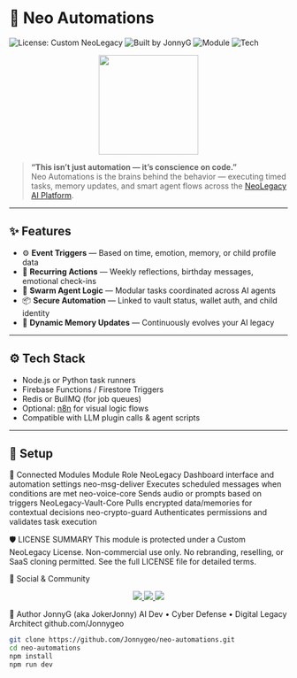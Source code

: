 # 🤖 Neo Automations

![License: Custom NeoLegacy](https://img.shields.io/badge/License-Custom%20NeoLegacy-red)
![Built by JonnyG](https://img.shields.io/badge/Built%20by-JonnyG-blue)
![Module](https://img.shields.io/badge/Module-Automation%20Engine-purple)
![Tech](https://img.shields.io/badge/Tech-Node.js%2FPython-orange)

<p align="center">
  <a href="https://neo-shade.com">
    <img src="https://neo-shade.com/wp-content/uploads/2025/07/NeoLegacyBanner.jpg" height="180">
  </a>
</p>

> **“This isn’t just automation — it’s conscience on code.”**  
> Neo Automations is the brains behind the behavior — executing timed tasks, memory updates, and smart agent flows across the [NeoLegacy AI Platform](https://github.com/Jonnygeo/NeoLegacy).

---

## ✨ Features

- ⚙️ **Event Triggers** — Based on time, emotion, memory, or child profile data
- 🔁 **Recurring Actions** — Weekly reflections, birthday messages, emotional check-ins
- 🧠 **Swarm Agent Logic** — Modular tasks coordinated across AI agents
- 📦 **Secure Automation** — Linked to vault status, wallet auth, and child identity
- 🔄 **Dynamic Memory Updates** — Continuously evolves your AI legacy

---

## ⚙️ Tech Stack

- Node.js or Python task runners
- Firebase Functions / Firestore Triggers
- Redis or BullMQ (for job queues)
- Optional: [n8n](https://n8n.io) for visual logic flows
- Compatible with LLM plugin calls & agent scripts

---

## 🚀 Setup
🧩 Connected Modules
Module	Role
NeoLegacy	Dashboard interface and automation settings
neo-msg-deliver	Executes scheduled messages when conditions are met
neo-voice-core	Sends audio or prompts based on triggers
NeoLegacy-Vault-Core	Pulls encrypted data/memories for contextual decisions
neo-crypto-guard	Authenticates permissions and validates task execution

🛡 LICENSE SUMMARY
This module is protected under a Custom NeoLegacy License.
Non-commercial use only. No rebranding, reselling, or SaaS cloning permitted.
See the full LICENSE file for detailed terms.

🔗 Social & Community
<p align="center"> <a href="https://x.com/neoshade2025"> <img src="https://img.shields.io/badge/X-Twitter-black?style=for-the-badge&logo=twitter&logoColor=white"> </a> <a href="https://youtube.com/@neoshade"> <img src="https://img.shields.io/badge/YouTube-Subscribe-red?style=for-the-badge&logo=youtube&logoColor=white"> </a> <a href="https://social.neo-shade.com"> <img src="https://img.shields.io/badge/NeoShade%20Social-Join-blueviolet?style=for-the-badge&logo=discourse&logoColor=white"> </a> </p>
👤 Author
JonnyG (aka JokerJonny)
AI Dev • Cyber Defense • Digital Legacy Architect
github.com/Jonnygeo


```bash
git clone https://github.com/Jonnygeo/neo-automations.git
cd neo-automations
npm install
npm run dev

